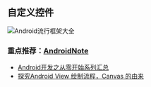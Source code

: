 ## 自定义控件
![Android流行框架大全](https://raw.githubusercontent.com/jeterlee/android-dev-note/master/assets/View%E7%9A%84%E7%BB%98%E5%88%B6%E6%B5%81%E7%A8%8B.jpeg)

### 重点推荐：[AndroidNote](https://github.com/GcsSloop/AndroidNote)

- [Android开发之从零开始系列汇总](https://juejin.im/post/5a31de96f265da432241355c)
- [探究Android View 绘制流程，Canvas 的由来](http://www.apkbus.com/blog-944555-76863.html)